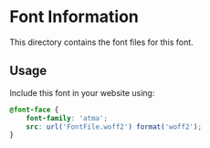 # Font Information

This directory contains the font files for this font.

## Usage

Include this font in your website using:
```css
@font-face {
    font-family: 'atma';
    src: url('FontFile.woff2') format('woff2');
}
```
